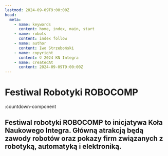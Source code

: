 ```yaml
---
lastmod: 2024-09-09T9:00:00Z
head:
  meta:
    - name: keywords
      content: home, index, main, start
    - name: robots
      content: index follow
    - name: author
      content: Iwo Strzeboński
    - name: copyright
      content: © 2024 KN Integra
    - name: createdAt
      content: 2024-09-09T9:00:00Z
---
```


# Festiwal Robotyki ROBOCOMP

<!-- markdownlint-disable MD003 MD007 -->
:countdown-component
<!-- markdownlint-enable MD003 MD007 -->

## Festiwal robotyki ROBOCOMP to inicjatywa Koła Naukowego Integra. Główną atrakcją będą zawody robotów oraz pokazy firm związanych z robotyką, automatyką i elektroniką.
